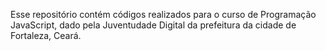 Esse repositório contém códigos realizados para o curso de Programação JavaScript, dado pela Juventudade Digital da prefeitura da cidade de Fortaleza, Ceará.
